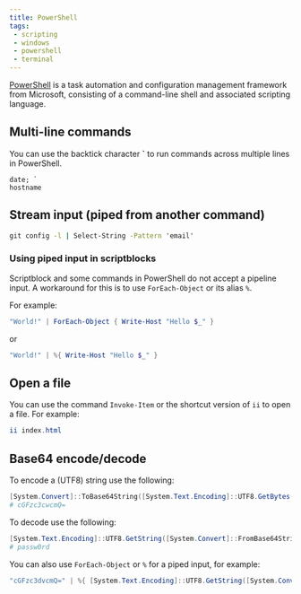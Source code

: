 ```yaml
---
title: PowerShell
tags:
 - scripting
 - windows
 - powershell
 - terminal
---
```


[PowerShell](https://learn.microsoft.com/en-au/powershell/) is a task automation and configuration management framework from Microsoft, 
consisting of a command-line shell and associated scripting language.
<!--more-->

## Multi-line commands

You can use the backtick character **`** to run commands across multiple lines in PowerShell.

```shell
date; `
hostname
```

## Stream input (piped from another command)

```cmd
git config -l | Select-String -Pattern 'email'
```

### Using piped input in scriptblocks

Scriptblock and some commands in PowerShell do not accept a pipeline input. A workaround for this is to use 
`ForEach-Object` or its alias `%`.

For example:

```powershell
"World!" | ForEach-Object { Write-Host "Hello $_" }
```
or
```powershell
"World!" | %{ Write-Host "Hello $_" }
```

## Open a file

You can use the command `Invoke-Item` or the shortcut version of `ii` to open a file. For example:
```powershell
ii index.html
```

## Base64 encode/decode

To encode a (UTF8) string use the following:

```powershell
[System.Convert]::ToBase64String([System.Text.Encoding]::UTF8.GetBytes("passw0rd"))
# cGFzc3cwcmQ=
```

To decode use the following:

```powershell
[System.Text.Encoding]::UTF8.GetString([System.Convert]::FromBase64String("cGFzc3cwcmQ="))
# passw0rd
```

You can also use `ForEach-Object` or `%` for a piped input, for example:

```powershell
"cGFzc3dvcmQ=" | %{ [System.Text.Encoding]::UTF8.GetString([System.Convert]::FromBase64String($_)) }
```